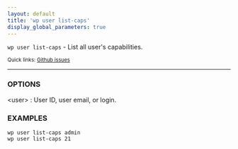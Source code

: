 ```yaml
---
layout: default
title: 'wp user list-caps'
display_global_parameters: true
---
```


`wp user list-caps` - List all user's capabilities.

<small>Quick links: <a href="https://github.com/wp-cli/wp-cli/issues?q=is%3Aopen+label%3Acommand%3Alist-caps+sort%3Aupdated-desc">Github issues</a></small>

<hr />

### OPTIONS

&lt;user&gt;
: User ID, user email, or login.

### EXAMPLES

    wp user list-caps admin
    wp user list-caps 21



